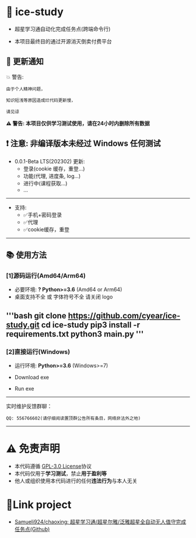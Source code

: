 # 🍥 ice-study

- 超星学习通自动化完成任务点(跨端命令行)

- 本项目最终目的通过开源消灭倒卖付费平台

## :speech_balloon: 更新通知

💥 警告:

    由于个人精神问题，

    知识短浅等原因造成烂代码更新慢，

    请见谅

**⚠️ 警告: 本项目仅供学习测试使用，请在24小时内删除所有数据**

**❗️ 注意: 非编译版本未经过 Windows 任何测试**
---
- 0.0.1-Beta LTS(202302) 更新:
  - 登录(cookie 缓存，重登...)
  - 功能(代理, 进度条, log...)
  - 进行中(课程获取...)
  - ...
---
- 支持:
  - ✅手机+密码登录
  - ✅代理
  - ✅cookie缓存，重登
---

## :books: 使用方法

### [1]源码运行(Amd64/Arm64)

- 必要环境: **? Python>=3.6** (Amd64 or Arm64)
- 桌面支持不全 或 字体符号不全 请关闭 logo

'''bash
git clone https://github.com/cyear/ice-study.git
cd ice-study
pip3 install -r requirements.txt
python3 main.py
'''
---

### [2]直接运行(Windows)

- 运行环境: **Python>=3.6** (Windows>=7)

- Download exe

- Run exe

---

实时维护反馈群聊：

    QQ: 556766602(请仔细阅读置顶群公告所有条目，网络非法外之地)

---

# :warning: 免责声明

- 本代码遵循 [GPL-3.0 License](https://github.com/cyear/ice-study/blob/main/LICENSE)协议
- 本代码仅用于**学习测试**，禁止**用于盈利等**
- 他人或组织使用本代码进行的任何**违法行为**与本人无关

# 🔗Link project
- [Samueli924/chaoxing: 超星学习通/超星尔雅/泛雅超星全自动无人值守完成任务点(Github)](https://github.com/Samueli924/chaoxing)
